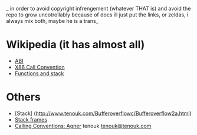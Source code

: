 _ in order to avoid copyright infrengement (whatever THAT is) and avoid the repo to grow uncotrollably because of docs ill just put the links, or zeldas, i always mix both, maybe he is a trans_

# Wikipedia (it has almost all)
* [ABI](https://en.wikipedia.org/wiki/Application_binary_interface)
* [X86 Call Convention](https://en.wikipedia.org/wiki/X86_calling_conventions)
* [Functions and stack](https://en.wikibooks.org/wiki/X86_Disassembly/Functions_and_Stack_Frames)

# Others
* [Stack] (http://www.tenouk.com/Bufferoverflowc/Bufferoverflow2a.html)
* [Stack frames](http://programmers.stackexchange.com/questions/195385/understanding-stack-frame-of-function-call-in-c-c)
* [Calling Conventions: Agner](http://www.agner.org/optimize/calling_conventions.pdf)
tenouk tenouk@tenouk.com